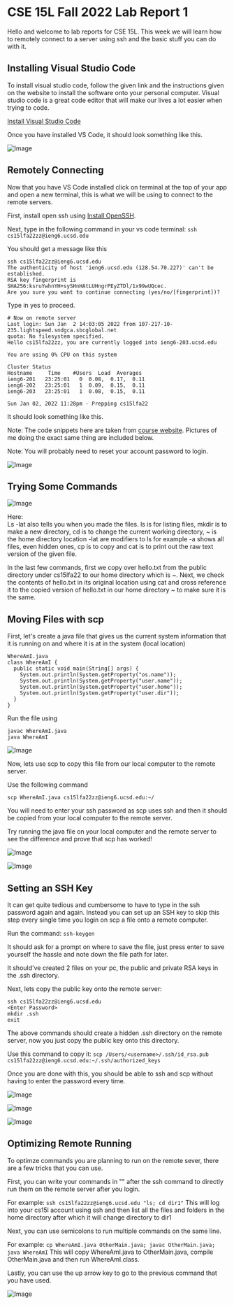 # CSE 15L Fall 2022 Lab Report 1


Hello and welcome to lab reports for CSE 15L. This week we will learn how to remotely connect to a server using ssh and the basic stuff you can do with it. 

## Installing Visual Studio Code
To install visual studio code, follow the given link and the instructions given on the website to install the software onto your personal computer. Visual studio code is a great code editor that will make our lives a lot easier when trying to code.

[Install Visual Studio Code](https://code.visualstudio.com/)

Once you have installed VS Code, it should look something like this.

![Image](https://Rudra17382.github.io/cse15l-lab-reports/Pictures/lab-report-week-1/vscode.PNG)

## Remotely Connecting
Now that you have VS Code installed click on terminal at the top of your app and open a new terminal, this is what we will be using to connect to the remote servers.

First, install open ssh using [Install OpenSSH](https://learn.microsoft.com/en-us/windows-server/administration/openssh/openssh_install_firstuse?tabs=gui).

Next, type in the following command in your vs code terminal:
`ssh cs15lfa22zz@ieng6.ucsd.edu`

You should get a message like this
```
ssh cs15lfa22zz@ieng6.ucsd.edu
The authenticity of host 'ieng6.ucsd.edu (128.54.70.227)' can't be established.
RSA key fingerprint is SHA256:ksruYwhnYH+sySHnHAtLUHngrPEyZTDl/1x99wUQcec.
Are you sure you want to continue connecting (yes/no/[fingerprint])? 
```
Type in yes to proceed.

```
# Now on remote server
Last login: Sun Jan  2 14:03:05 2022 from 107-217-10-235.lightspeed.sndgca.sbcglobal.net
quota: No filesystem specified.
Hello cs15lfa22zz, you are currently logged into ieng6-203.ucsd.edu

You are using 0% CPU on this system

Cluster Status 
Hostname     Time    #Users  Load  Averages  
ieng6-201   23:25:01   0  0.08,  0.17,  0.11
ieng6-202   23:25:01   1  0.09,  0.15,  0.11
ieng6-203   23:25:01   1  0.08,  0.15,  0.11

Sun Jan 02, 2022 11:28pm - Prepping cs15lfa22
```

It should look something like this.

Note: The code snippets here are taken from [course website](https://ucsd-cse15l-f22.github.io/week/week1/#week1-lab-report). Pictures of me doing the exact same thing are included below. 

Note: You will probably need to reset your account password to login.

![Image](https://Rudra17382.github.io/cse15l-lab-reports/Pictures/lab-report-week-1/first-shh-login.PNG)

## Trying Some Commands

![Image](https://Rudra17382.github.io/cse15l-lab-reports/Pictures/lab-report-week-1/trying-out-new-commands.PNG)

Here:  
Ls -lat also tells you when you made the files.
ls is for listing files, mkdir is to make a new directory, cd is to change the current working directory, ~ is the home directory location -lat are modifiers to ls for example -a shows all files, even hidden ones, cp is to copy and cat is to print out the raw text version of the given file.

In the last few commands, first we copy over hello.txt from the public directory under cs15lfa22 to our home directory which is ~. Next, we check the contents of hello.txt in its original location using cat and cross reference it to the copied version of hello.txt in our home directory ~ to make sure it is the same.

## Moving Files with scp

First, let's create a java file that gives us the current system information that it is running on and where it is at in the system (local location)
```
WhereAmI.java
class WhereAmI {
  public static void main(String[] args) {
    System.out.println(System.getProperty("os.name"));
    System.out.println(System.getProperty("user.name"));
    System.out.println(System.getProperty("user.home"));
    System.out.println(System.getProperty("user.dir"));
  }
}
```

Run the file using 
```
javac WhereAmI.java
java WhereAmI
```

![Image](https://Rudra17382.github.io/cse15l-lab-reports/Pictures/lab-report-week-1/local-location.PNG)

Now, lets use scp to copy this file from our local computer to the remote server.

Use the following command
```
scp WhereAmI.java cs15lfa22zz@ieng6.ucsd.edu:~/
```

You will need to enter your ssh password as scp uses ssh and then it should be copied from your local computer to the remote server.

Try running the java file on your local computer and the remote server to see the difference and prove that scp has worked!


![Image](https://Rudra17382.github.io/cse15l-lab-reports/Pictures/lab-report-week-1/scp.PNG)

![Image](https://Rudra17382.github.io/cse15l-lab-reports/Pictures/lab-report-week-1/new-whereami.PNG)

## Setting an SSH Key

It can get quite tedious and cumbersome to have to type in the ssh password again and again. Instead you can set up an SSH key to skip this step every single time you login on scp a file onto a remote computer.

Run the command: `ssh-keygen`

It should ask for a prompt on where to save the file, just press enter to save yourself the hassle and note down the file path for later.

It should've created 2 files on your pc, the public and private RSA keys in the .ssh directory. 

Next, lets copy the public key onto the remote server:

```
ssh cs15lfa22zz@ieng6.ucsd.edu
<Enter Password>
mkdir .ssh
exit
```

The above commands should create a hidden .ssh directory on the remote server, now you just copy the public key onto this directory.

Use this command to copy it: `scp /Users/<username>/.ssh/id_rsa.pub cs15lfa22zz@ieng6.ucsd.edu:~/.ssh/authorized_keys`

Once you are done with this, you should be able to ssh and scp without having to enter the password every time.

![Image](https://Rudra17382.github.io/cse15l-lab-reports/Pictures/lab-report-week-1/ssh-keygen.PNG)

![Image](https://Rudra17382.github.io/cse15l-lab-reports/Pictures/lab-report-week-1/ssh-key-transfer.PNG)

![Image](https://Rudra17382.github.io/cse15l-lab-reports/Pictures/lab-report-week-1/logging-in-without-password.PNG)

## Optimizing Remote Running

To optimze commands you are planning to run on the remote sever, there are a few tricks that you can use.

First, you can write your commands in "" after the ssh command to directly run them on the remote server after you login.

For example: 
`ssh cs15lfa22zz@ieng6.ucsd.edu "ls; cd dir1"`
This will log into your cs15l account using ssh and then list all the files and folders in the home directory after which it will change directory to dir1

Next, you can use semicolons to run multiple commands on the same line.

For example:
`cp WhereAmI.java OtherMain.java; javac OtherMain.java; java WhereAmI`
This will copy WhereAmI.java to OtherMain.java, compile OtherMain.java and then run WhereAmI.class.

Lastly, you can use the up arrow key to go to the previous command that you have used.


![Image](https://Rudra17382.github.io/cse15l-lab-reports/Pictures/lab-report-week-1/multiple-commands-at-once.PNG)